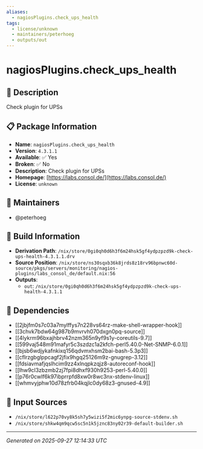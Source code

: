```yaml
---
aliases:
  - nagiosPlugins.check_ups_health
tags:
  - license/unknown
  - maintainers/peterhoeg
  - outputs/out
---
```


# nagiosPlugins.check_ups_health

## 📝 Description

Check plugin for UPSs

## 📋 Package Information

- **Name**: `nagiosPlugins.check_ups_health`
- **Version**: `4.3.1.1`
- **Available**: ✅ Yes
- **Broken**: ✅ No
- **Description**: Check plugin for UPSs
- **Homepage**: [https://labs.consol.de/](https://labs.consol.de/)
- **License**: `unknown`
## 👥 Maintainers

- @peterhoeg


## 🔧 Build Information

- **Derivation Path**: `/nix/store/0gi0qh0d6h3f6m24hsk5gf4ydpzpzd9k-check-ups-health-4.3.1.1.drv`
- **Source Position**: `/nix/store/ns30sqxb36k8jrds8z18rv96bpnwc60d-source/pkgs/servers/monitoring/nagios-plugins/labs_consol_de/default.nix:56`
- **Outputs**:
  - `out`:  `/nix/store/0gi0qh0d6h3f6m24hsk5gf4ydpzpzd9k-check-ups-health-4.3.1.1`

## 🔗 Dependencies

- [[2jbjfm0s7c03a7mylffys7n228vs64rz-make-shell-wrapper-hook]]
- [[3chvk7bdw64g987b9mvrvh070dxgn0pq-source]]
- [[4lykrm96bxajhbrv42nzm365n9yf9s1y-coreutils-9.7]]
- [[599vaj548m91mafyr5c3szdzc1a2kfch-perl5.40.0-Net-SNMP-6.0.1]]
- [[bjsb6wdjykafnkixq156qdvmxhsm2bai-bash-5.3p3]]
- [[cflrzgbglppcagf2jfix9hgq25126m9z-gnugrep-3.12]]
- [[fdsiavmafjqslhcim9zz4xlnqpkzqjz8-autoreconf-hook]]
- [[lhw9cl3zbzmb2zj7fpi8dhxf930h9253-perl-5.40.0]]
- [[p76r0cwlf6k97ibprrpfd8xw0r8wc3nx-stdenv-linux]]
- [[whmvyjphw10d78zfrb04kqjlc0dy68z3-gnused-4.9]]

## 📁 Input Sources

- `/nix/store/l622p70vy8k5sh7y5wizi5f2mic6ynpg-source-stdenv.sh`
- `/nix/store/shkw4qm9qcw5sc5n1k5jznc83ny02r39-default-builder.sh`

---
*Generated on 2025-09-27 12:14:33 UTC*
